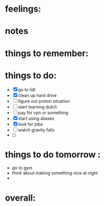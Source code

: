 # feelings:

# notes
 
# things to remember:

# things to do:
- [x] go to lidl 
- [x] clean up hard drive 
- [ ] figure out proton situation
- [ ] start learning dutch 
- [ ] pay for vpn or something 
- [x] start using aliases 
- [x] look for jobs 
- [ ] watch gravity falls
- [ ] 
# things to do tomorrow :
- go to gym 
- think about making something nice at night
- 
# overall:

